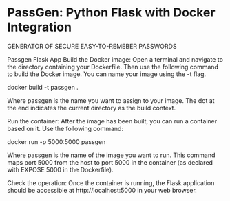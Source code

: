 # PassGen: Python Flask with Docker Integration
 GENERATOR OF SECURE EASY-TO-REMEBER PASSWORDS 

Passgen Flask App
Build the Docker image:
Open a terminal and navigate to the directory containing your Dockerfile. Then use the following command to build the Docker image. You can name your image using the -t flag.

docker build -t passgen .

Where passgen is the name you want to assign to your image. The dot at the end indicates the current directory as the build context.

Run the container:
After the image has been built, you can run a container based on it. Use the following command:

docker run -p 5000:5000 passgen

Where passgen is the name of the image you want to run. This command maps port 5000 from the host to port 5000 in the container (as declared with EXPOSE 5000 in the Dockerfile).

Check the operation:
Once the container is running, the Flask application should be accessible at http://localhost:5000 in your web browser.

